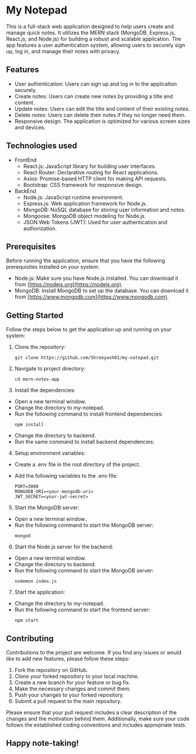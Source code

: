 # My Notepad

This is a full-stack web application designed to help users create and manage quick notes. It utilizes the MERN stack (MongoDB, Express.js, React.js, and Node.js) for building a robust and scalable application. The app features a user authentication system, allowing users to securely sign up, log in, and manage their notes with privacy.

## Features

- User authentication: Users can sign up and log in to the application securely.
- Create notes: Users can create new notes by providing a title and content.
- Update notes: Users can edit the title and content of their existing notes.
- Delete notes: Users can delete their notes if they no longer need them.
- Responsive design: The application is optimized for various screen sizes and devices.

## Technologies used
- FrontEnd
  - React.js: JavaScript library for building user interfaces.
  - React Router: Declarative routing for React applications.
  - Axios: Promise-based HTTP client for making API requests.
  - Bootstrap: CSS framework for responsive design.
- BackEnd
  - Node.js: JavaScript runtime environment.
  - Express.js: Web application framework for Node.js.
  - MongoDB: NoSQL database for storing user information and notes.
  - Mongoose: MongoDB object modeling for Node.js.
  - JSON Web Tokens (JWT): Used for user authentication and authorization.


## Prerequisites

Before running the application, ensure that you have the following prerequisites installed on your system:

- Node.js: Make sure you have Node.js installed. You can download it from [https://nodejs.org](https://nodejs.org).
- MongoDB: Install MongoDB to set up the database. You can download it from [https://www.mongodb.com](https://www.mongodb.com).

## Getting Started

Follow the steps below to get the application up and running on your system:

1. Clone the repository:

   ```
   git clone https://github.com/Shreeyash01/my-notepad.git
   ```
2. Navigate to project directory:

   ```
   cd mern-notes-app
   ```
3. Install the dependencies:
- Open a new terminal window.
- Change the directory to my-notepad.
- Run the following command to install frontend dependencies:
   ```
   npm install
   ```
- Change the directory to backend.
- Run the same command to install backend dependencies:
4. Setup environment variables:
- Create a .env file in the root directory of the project.
- Add the following variables to the .env file:

   ```
   PORT=3000
   MONGODB_URI=<your-mongodb-uri>
   JWT_SECRET=<your-jwt-secret>
   ```
5. Start the MongoDB server:
- Open a new terminal window..
- Run the following command to start the MongoDB server:
   ```
   mongod
   ```
6. Start the Node.js server for the backend:
- Open a new terminal window.
- Change the directory to backend.
- Run the following command to start the MongoDB server:
   ```
   nodemon index.js
   ```
7. Start the application:
- Change the directory to my-notepad.
- Run the following command to start the frontend server:
   ```
   npm start
   ```
## Contributing
Contributions to the project are welcome. If you find any issues or would like to add new features, please follow these steps:

1. Fork the repository on GitHub.
2. Clone your forked repository to your local machine.
3. Create a new branch for your feature or bug fix.
4. Make the necessary changes and commit them.
5. Push your changes to your forked repository.
6. Submit a pull request to the main repository.

Please ensure that your pull request includes a clear description of the changes and the motivation behind them. Additionally, make sure your code follows the established coding conventions and includes appropriate tests.

## Happy note-taking!
